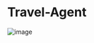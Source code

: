 # Travel-Agent

![image](https://github.com/user-attachments/assets/3503409f-8668-4a7f-a3d5-6550de5851a8)
